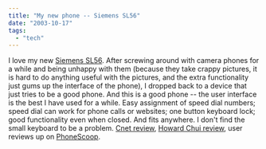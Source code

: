```yaml
---
title: "My new phone -- Siemens SL56"
date: "2003-10-17"
tags: 
  - "tech"
---
```


I love my new [Siemens SL56](http://www.my-siemens.com/MySiemens/CDA/Index/0,1046,US_en_0_product%253AMW%252FHD%252FHD%252FSL56%252Fdesc,00.html). After screwing around with camera phones for a while and being unhappy with them (because they take crappy pictures, it is hard to do anything useful with the pictures, and the extra functionality just gums up the interface of the phone), I dropped back to a device that just tries to be a good phone. And this is a good phone -- the user interface is the best I have used for a while. Easy assignment of speed dial numbers; speed dial can work for phone calls or websites; one button keyboard lock; good functionality even when closed. And fits anywhere. I don't find the small keyboard to be a problem. [Cnet review](http://reviews.cnet.com/Siemens_SL56/4505-6454_7-21008701.html), [Howard Chui review](http://www.howardchui.com/modules.php?name=Sections&sop=viewarticle&artid=140), user reviews up on [PhoneScoop](http://www.phonescoop.com/phones/user_reviews.php?id=340).
